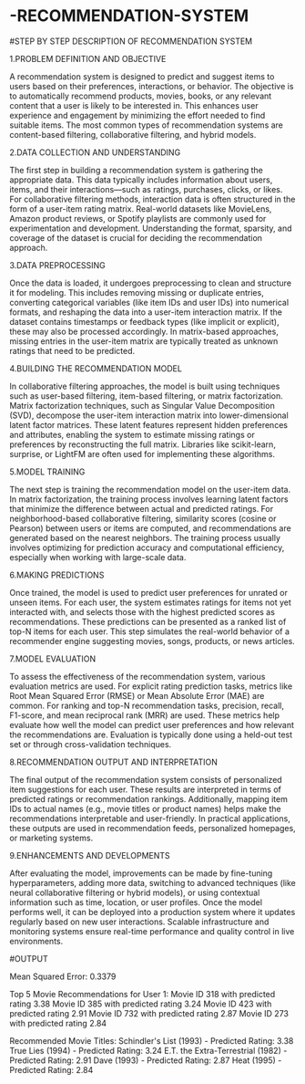 # -RECOMMENDATION-SYSTEM

#STEP BY STEP DESCRIPTION OF RECOMMENDATION SYSTEM

1.PROBLEM DEFINITION AND OBJECTIVE

A recommendation system is designed to predict and suggest items to users based on their preferences, interactions, or behavior. The objective is to automatically recommend products, movies, books, or any relevant content that a user is likely to be interested in. This enhances user experience and engagement by minimizing the effort needed to find suitable items. The most common types of recommendation systems are content-based filtering, collaborative filtering, and hybrid models.

2.DATA COLLECTION AND UNDERSTANDING

The first step in building a recommendation system is gathering the appropriate data. This data typically includes information about users, items, and their interactions—such as ratings, purchases, clicks, or likes. For collaborative filtering methods, interaction data is often structured in the form of a user-item rating matrix. Real-world datasets like MovieLens, Amazon product reviews, or Spotify playlists are commonly used for experimentation and development. Understanding the format, sparsity, and coverage of the dataset is crucial for deciding the recommendation approach.

3.DATA PREPROCESSING

Once the data is loaded, it undergoes preprocessing to clean and structure it for modeling. This includes removing missing or duplicate entries, converting categorical variables (like item IDs and user IDs) into numerical formats, and reshaping the data into a user-item interaction matrix. If the dataset contains timestamps or feedback types (like implicit or explicit), these may also be processed accordingly. In matrix-based approaches, missing entries in the user-item matrix are typically treated as unknown ratings that need to be predicted.

4.BUILDING THE RECOMMENDATION MODEL

In collaborative filtering approaches, the model is built using techniques such as user-based filtering, item-based filtering, or matrix factorization. Matrix factorization techniques, such as Singular Value Decomposition (SVD), decompose the user-item interaction matrix into lower-dimensional latent factor matrices. These latent features represent hidden preferences and attributes, enabling the system to estimate missing ratings or preferences by reconstructing the full matrix. Libraries like scikit-learn, surprise, or LightFM are often used for implementing these algorithms.

5.MODEL TRAINING

The next step is training the recommendation model on the user-item data. In matrix factorization, the training process involves learning latent factors that minimize the difference between actual and predicted ratings. For neighborhood-based collaborative filtering, similarity scores (cosine or Pearson) between users or items are computed, and recommendations are generated based on the nearest neighbors. The training process usually involves optimizing for prediction accuracy and computational efficiency, especially when working with large-scale data.

6.MAKING PREDICTIONS

Once trained, the model is used to predict user preferences for unrated or unseen items. For each user, the system estimates ratings for items not yet interacted with, and selects those with the highest predicted scores as recommendations. These predictions can be presented as a ranked list of top-N items for each user. This step simulates the real-world behavior of a recommender engine suggesting movies, songs, products, or news articles.

7.MODEL EVALUATION

To assess the effectiveness of the recommendation system, various evaluation metrics are used. For explicit rating prediction tasks, metrics like Root Mean Squared Error (RMSE) or Mean Absolute Error (MAE) are common. For ranking and top-N recommendation tasks, precision, recall, F1-score, and mean reciprocal rank (MRR) are used. These metrics help evaluate how well the model can predict user preferences and how relevant the recommendations are. Evaluation is typically done using a held-out test set or through cross-validation techniques.

8.RECOMMENDATION OUTPUT AND INTERPRETATION

The final output of the recommendation system consists of personalized item suggestions for each user. These results are interpreted in terms of predicted ratings or recommendation rankings. Additionally, mapping item IDs to actual names (e.g., movie titles or product names) helps make the recommendations interpretable and user-friendly. In practical applications, these outputs are used in recommendation feeds, personalized homepages, or marketing systems.

9.ENHANCEMENTS AND DEVELOPMENTS

After evaluating the model, improvements can be made by fine-tuning hyperparameters, adding more data, switching to advanced techniques (like neural collaborative filtering or hybrid models), or using contextual information such as time, location, or user profiles. Once the model performs well, it can be deployed into a production system where it updates regularly based on new user interactions. Scalable infrastructure and monitoring systems ensure real-time performance and quality control in live environments.

#OUTPUT

Mean Squared Error: 0.3379

Top 5 Movie Recommendations for User 1:
Movie ID 318 with predicted rating 3.38
Movie ID 385 with predicted rating 3.24
Movie ID 423 with predicted rating 2.91
Movie ID 732 with predicted rating 2.87
Movie ID 273 with predicted rating 2.84

Recommended Movie Titles:
Schindler's List (1993) - Predicted Rating: 3.38
True Lies (1994) - Predicted Rating: 3.24
E.T. the Extra-Terrestrial (1982) - Predicted Rating: 2.91
Dave (1993) - Predicted Rating: 2.87
Heat (1995) - Predicted Rating: 2.84
